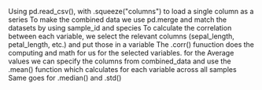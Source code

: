 Using pd.read_csv(), with .squeeze("columns") to load a single column as a series
To make the combined data we use pd.merge and match the datasets by using sample_id and species
To calculate the correlation between each variable, we select the relevant columns (sepal_length, petal_length, etc.) and put those in a variable
The .corr() funuction does the computing and math for us for the selected variables.
for the Average values we can specify the columns from combined_data and use the .mean() function which calculates for each variable across all samples
Same goes for .median() and .std()

